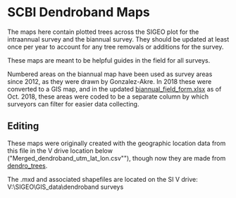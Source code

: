 # SCBI Dendroband Maps

The maps here contain plotted trees across the SIGEO plot for the intraannual survey and the biannual survey. They should be updated at least once per year to account for any tree removals or additions for the survey.

These maps are meant to be helpful guides in the field for all surveys.

Numbered areas on the biannual map have been used as survey areas since 2012, as they were drawn by Gonzalez-Akre. In 2018 these were converted to a GIS map, and in the updated [biannual_field_form.xlsx](https://github.com/SCBI-ForestGEO/Dendrobands/blob/master/protocols_field-resources/field_forms/field_form_biannual.xlsx) as of Oct. 2018, these areas were coded to be a separate column by which surveyors can filter for easier data collecting.


## Editing

These maps were originally created with the geographic location data from this file in the V drive location below ("Merged_dendroband_utm_lat_lon.csv""), though now they are made from  [dendro_trees](https://github.com/SCBI-ForestGEO/Dendrobands/blob/master/data/clean_data_files/dendro_trees.csv).

The .mxd and associated shapefiles are located on the SI V drive: V:\SIGEO\GIS_data\dendroband surveys